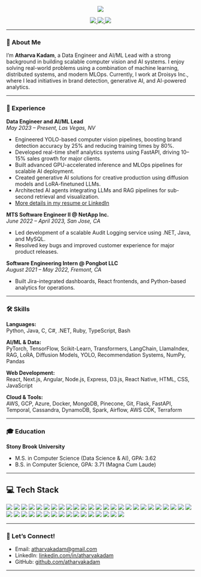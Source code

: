 <!-- Banner -->
<p align="center">
  <img src="https://capsule-render.vercel.app/api?type=waving&color=0:0061ff,100:60efff&height=200&section=header&text=Hey!%20I'm%20Atharva%20Kadam&fontSize=38&fontAlignY=40&desc=Senior%20Software%20Engineer%20-%20AI/ML%20|%20Ex-NetApp%20|%20Data%20Engineering%20&descSize=22&descAlignY=60" />
</p>

<p align="center">
  <a href="mailto:atharvakadam@gmail.com">
    <img src="https://img.shields.io/badge/email-atharvakadam@gmail.com-blue?style=flat-square&logo=gmail" />
  </a>
  <a href="https://linkedin.com/in/atharvakadam/">
    <img src="https://img.shields.io/badge/linkedin-atharvakadam-blue?style=flat-square&logo=linkedin" />
  </a>
  <a href="https://github.com/atharvakadam">
    <img src="https://img.shields.io/badge/github-atharvakadam-black?style=flat-square&logo=github" />
  </a>
</p>

---

### 👋 About Me

I’m **Atharva Kadam**, a Data Engineer and AI/ML Lead with a strong background in building scalable computer vision and AI systems. I enjoy solving real-world problems using a combination of machine learning, distributed systems, and modern MLOps. Currently, I work at Droisys Inc., where I lead initiatives in brand detection, generative AI, and AI-powered analytics.

---

### 🚀 Experience

**Data Engineer and AI/ML Lead**  
*May 2023 – Present, Las Vegas, NV*

- Engineered YOLO-based computer vision pipelines, boosting brand detection accuracy by 25% and reducing training times by 80%.
- Developed real-time shelf analytics systems using FastAPI, driving 10–15% sales growth for major clients.
- Built advanced GPU-accelerated inference and MLOps pipelines for scalable AI deployment.
- Created generative AI solutions for creative production using diffusion models and LoRA-finetuned LLMs.
- Architected AI agents integrating LLMs and RAG pipelines for sub-second retrieval and visualization.
- [More details in my resume or LinkedIn](https://linkedin.com/in/atharvakadam/)

**MTS Software Engineer II @ NetApp Inc.**  
*June 2022 – April 2023, San Jose, CA*
- Led development of a scalable Audit Logging service using .NET, Java, and MySQL.
- Resolved key bugs and improved customer experience for major product releases.

**Software Engineering Intern @ Pongbot LLC**  
*August 2021 – May 2022, Fremont, CA*
- Built Jira-integrated dashboards, React frontends, and Python-based analytics for operations.

---

### 🛠️ Skills

**Languages:**  
Python, Java, C, C#, .NET, Ruby, TypeScript, Bash

**AI/ML & Data:**  
PyTorch, TensorFlow, Scikit-Learn, Transformers, LangChain, LlamaIndex, RAG, LoRA, Diffusion Models, YOLO, Recommendation Systems, NumPy, Pandas

**Web Development:**  
React, Next.js, Angular, Node.js, Express, D3.js, React Native, HTML, CSS, JavaScript

**Cloud & Tools:**  
AWS, GCP, Azure, Docker, MongoDB, Pinecone, Git, Flask, FastAPI, Temporal, Cassandra, DynamoDB, Spark, Airflow, AWS CDK, Terraform

---

### 🎓 Education

**Stony Brook University**  
- M.S. in Computer Science (Data Science & AI), GPA: 3.62  
- B.S. in Computer Science, GPA: 3.71 (Magna Cum Laude)

---

## 💻 Tech Stack

<p align="left">
  <!-- Languages -->
  <img src="https://img.shields.io/badge/Python-3776AB?style=for-the-badge&logo=python&logoColor=white"/>
  <img src="https://img.shields.io/badge/Java-007396?style=for-the-badge&logo=java&logoColor=white"/>
  <img src="https://img.shields.io/badge/C-00599C?style=for-the-badge&logo=c&logoColor=white"/>
  <img src="https://img.shields.io/badge/C%23-239120?style=for-the-badge&logo=c-sharp&logoColor=white"/>
  <img src="https://img.shields.io/badge/TypeScript-3178C6?style=for-the-badge&logo=typescript&logoColor=white"/>
  <img src="https://img.shields.io/badge/Bash-4EAA25?style=for-the-badge&logo=gnubash&logoColor=white"/>
  
  <!-- Web Dev -->
  <img src="https://img.shields.io/badge/HTML5-E34F26?style=for-the-badge&logo=html5&logoColor=white"/>
  <img src="https://img.shields.io/badge/CSS3-1572B6?style=for-the-badge&logo=css3&logoColor=white"/>
  <img src="https://img.shields.io/badge/JavaScript-F7DF1E?style=for-the-badge&logo=javascript&logoColor=black"/>
  <img src="https://img.shields.io/badge/React-61DAFB?style=for-the-badge&logo=react&logoColor=black"/>
  <img src="https://img.shields.io/badge/Next.js-000000?style=for-the-badge&logo=nextdotjs&logoColor=white"/>
  <img src="https://img.shields.io/badge/Node.js-339933?style=for-the-badge&logo=nodedotjs&logoColor=white"/>
  <img src="https://img.shields.io/badge/Express.js-000000?style=for-the-badge&logo=express&logoColor=white"/>
  <img src="https://img.shields.io/badge/D3.js-F9A03C?style=for-the-badge&logo=d3.js&logoColor=black"/>
  <img src="https://img.shields.io/badge/React%20Native-20232A?style=for-the-badge&logo=react&logoColor=61DAFB"/>

  <!-- AI/ML -->
  <img src="https://img.shields.io/badge/PyTorch-EE4C2C?style=for-the-badge&logo=pytorch&logoColor=white"/>
  <img src="https://img.shields.io/badge/TensorFlow-FF6F00?style=for-the-badge&logo=tensorflow&logoColor=white"/>
  <img src="https://img.shields.io/badge/Scikit--Learn-F7931E?style=for-the-badge&logo=scikit-learn&logoColor=white"/>
  <img src="https://img.shields.io/badge/HuggingFace-FCC624?style=for-the-badge&logo=huggingface&logoColor=black"/>
  <img src="https://img.shields.io/badge/YOLO-00FFFF?style=for-the-badge&logo=YOLO&logoColor=black"/>
  <img src="https://img.shields.io/badge/LangChain-2ECC40?style=for-the-badge&logo=langchain&logoColor=white"/>
  <img src="https://img.shields.io/badge/LlamaIndex-000000?style=for-the-badge"/>
  <img src="https://img.shields.io/badge/OpenAI-412991?style=for-the-badge&logo=openai&logoColor=white"/>
  <img src="https://img.shields.io/badge/NumPy-013243?style=for-the-badge&logo=numpy&logoColor=white"/>
  <img src="https://img.shields.io/badge/Pandas-150458?style=for-the-badge&logo=pandas&logoColor=white"/>

  <!-- Databases -->
  <img src="https://img.shields.io/badge/MongoDB-47A248?style=for-the-badge&logo=mongodb&logoColor=white"/>
  <img src="https://img.shields.io/badge/MySQL-4479A1?style=for-the-badge&logo=mysql&logoColor=white"/>
  <img src="https://img.shields.io/badge/DynamoDB-4053D6?style=for-the-badge&logo=amazondynamodb&logoColor=white"/>
  <img src="https://img.shields.io/badge/Cassandra-1287B1?style=for-the-badge&logo=apachecassandra&logoColor=white"/>
  <img src="https://img.shields.io/badge/Pinecone-0000FF?style=for-the-badge"/>

  <!-- Cloud & Tools -->
  <img src="https://img.shields.io/badge/AWS-232F3E?style=for-the-badge&logo=amazonaws&logoColor=white"/>
  <img src="https://img.shields.io/badge/GCP-4285F4?style=for-the-badge&logo=googlecloud&logoColor=white"/>
  <img src="https://img.shields.io/badge/Azure-0078D4?style=for-the-badge&logo=microsoftazure&logoColor=white"/>
  <img src="https://img.shields.io/badge/Docker-2496ED?style=for-the-badge&logo=docker&logoColor=white"/>
  <img src="https://img.shields.io/badge/Git-F05032?style=for-the-badge&logo=git&logoColor=white"/>
  <img src="https://img.shields.io/badge/FastAPI-009688?style=for-the-badge&logo=fastapi&logoColor=white"/>
  <img src="https://img.shields.io/badge/Flask-000000?style=for-the-badge&logo=flask&logoColor=white"/>
  <img src="https://img.shields.io/badge/Spark-E25A1C?style=for-the-badge&logo=apachespark&logoColor=white"/>
  <img src="https://img.shields.io/badge/Airflow-017CEE?style=for-the-badge&logo=apacheairflow&logoColor=white"/>
  <img src="https://img.shields.io/badge/Terraform-7B42BC?style=for-the-badge&logo=terraform&logoColor=white"/>
  <img src="https://img.shields.io/badge/CDK-228B22?style=for-the-badge"/>
</p>

---

### 🤝 Let’s Connect!

- Email: [atharvakadam@gmail.com](mailto:atharvakadam@gmail.com)
- LinkedIn: [linkedin.com/in/atharvakadam](https://linkedin.com/in/atharvakadam/)
- GitHub: [github.com/atharvakadam](https://github.com/atharvakadam)

---

<!-- Feel free to add fun facts, blog links, or side projects below! -->
